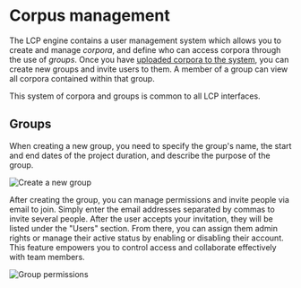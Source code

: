 # Corpus management

The LCP engine contains a user management system which allows you to create and manage *corpora*, and define who can access corpora through the use of *groups*. Once you have [uploaded corpora to the system](importing.html), you can create new groups and invite users to them. A member of a group can view all corpora contained within that group.

This system of corpora and groups is common to all LCP interfaces.

## Groups

When creating a new group, you need to specify the group's name, the start and end dates of the project duration, and describe the purpose of the group.

![Create a new group](images/lcp-new-group.png)

After creating the group, you can manage permissions and invite people via email to join. Simply enter the email addresses separated by commas to invite several people. After the user accepts your invitation, they will be listed under the "Users" section. From there, you can assign them admin rights or manage their active status by enabling or disabling their account. This feature empowers you to control access and collaborate effectively with team members.

![Group permissions](images/lcp-group-permissions.png)
